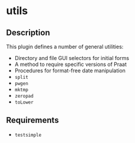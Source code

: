 utils
=====

Description
-----------

This plugin defines a number of general utilities:

* Directory and file GUI selectors for initial forms
* A method to require specific versions of Praat
* Procedures for format-free date manipulation
* `split`
* `pwgen`
* `mktmp`
* `zeropad`
* `toLower`

Requirements
------------

* `testsimple`
